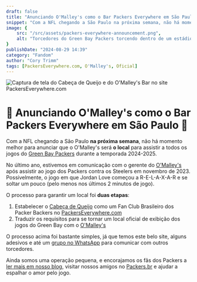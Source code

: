 ```yaml
---
draft: false
title: "Anunciando O'Malley's como o Bar Packers Everywhere em São Paulo"
snippet: "Com a NFL chegando a São Paulo na próxima semana, não há momento melhor para anunciar que o O'Malley's será O local para assistir a todos os jogos do Green Bay Packers na temporada 2024."
image: {
    src: "/src/assets/packers-everywhere-announcement.png",
    alt: "Torcedores do Green Bay Packers torcendo dentro de um estádio com camisas verdes e douradas"
}
publishDate: "2024-08-29 14:39"
category: "Fandom"
author: "Cory Trimm"
tags: [PackersEverywhere.com, O'Malley's, Oficial]
---
```


![Captura de tela do Cabeça de Queijo e do O'Malley's Bar no site PackersEverywhere.com](../../assets/packers-everywhere-announcement.png)

# 🚨 Anunciando O'Malley's como o Bar Packers Everywhere em São Paulo 🚨
Com a NFL chegando a São Paulo **na próxima semana**, não há momento melhor para anunciar que o O'Malley's será **o local** para assistir a todos os jogos do [Green Bay Packers](https://packers.com) durante a temporada 2024-2025.

No último ano, estivemos em comunicação com o gerente do [O'Malley's](https://www.omalleysbar.net/) após assistir ao jogo dos Packers contra os Steelers em novembro de 2023. Possivelmente, o jogo em que Jordan Love começou a R-E-L-A-X-A-R e se soltar um pouco (pelo menos nos últimos 2 minutos de jogo).

O processo para garantir um local foi **duas etapas**:
1. Estabelecer o [Cabeça de Queijo](https://cabecadequeijo.com) como um Fan Club Brasileiro dos Packer Backers no [PackersEverywhere.com](https://packerseverywhere.com)
2. Traduzir os requisitos para se tornar um local oficial de exibição dos jogos do Green Bay com o [O'Malley's](https://www.omalleysbar.net/)

O processo acima foi bastante simples, já que temos este belo site, alguns adesivos e até um [grupo no WhatsApp](/chapters/sao-paulo/) para comunicar com outros torcedores.

Ainda somos uma operação pequena, e encorajamos os fãs dos Packers a [ler mais em nosso blog](/blog/), visitar nossos amigos no [Packers.br](https://www.packersbrasil.com.br/) e ajudar a espalhar o amor pelo jogo.
